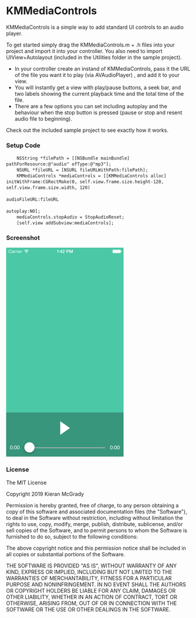 KMMediaControls
===============

KMMediaControls is a simple way to add standard UI controls to an audio player.

To get started simply drag the KMMediaControls.m + .h files into your project and import it into your controller.
You also need to import UIView+Autolayout (included in the Utilities folder in the sample project).

- In your controller create an instand of KMMediaControls, pass it the URL of the file you want it to play (via AVAudioPlayer)
, and add it to your view.
- You will instantly get a view with play/pause buttons, a seek bar, and two labels showing the current playback time and the total time of the file.
- There are a few options you can set including autoplay and the behaviour when the stop button is pressed (pause or stop and resent audio file to beginning). 

Check out the included sample project to see exactly how it works. 

### Setup Code
```objc
    NSString *filePath = [[NSBundle mainBundle] pathForResource:@"audio" ofType:@"mp3"];
    NSURL *fileURL = [NSURL fileURLWithPath:filePath];
    KMMediaControls *mediaControls = [[KMMediaControls alloc] initWithFrame:CGRectMake(0, self.view.frame.size.height-120, self.view.frame.size.width, 120)
                                                               audioFileURL:fileURL
                                                                   autoplay:NO];
    mediaControls.stopAudio = StopAudioReset;
    [self.view addSubview:mediaControls];
```
### Screenshot

![Screenshot](https://github.com/kjakm/KMMediaControls/blob/master/KMMediaControls/Screenshot/screenshot.png)

### License

The MIT License

Copyright 2019 Kieran McGrady

Permission is hereby granted, free of charge, to any person obtaining a copy of this software and associated documentation files (the "Software"), to deal in the Software without restriction, including without limitation the rights to use, copy, modify, merge, publish, distribute, sublicense, and/or sell copies of the Software, and to permit persons to whom the Software is furnished to do so, subject to the following conditions:

The above copyright notice and this permission notice shall be included in all copies or substantial portions of the Software.

THE SOFTWARE IS PROVIDED "AS IS", WITHOUT WARRANTY OF ANY KIND, EXPRESS OR IMPLIED, INCLUDING BUT NOT LIMITED TO THE WARRANTIES OF MERCHANTABILITY, FITNESS FOR A PARTICULAR PURPOSE AND NONINFRINGEMENT. IN NO EVENT SHALL THE AUTHORS OR COPYRIGHT HOLDERS BE LIABLE FOR ANY CLAIM, DAMAGES OR OTHER LIABILITY, WHETHER IN AN ACTION OF CONTRACT, TORT OR OTHERWISE, ARISING FROM, OUT OF OR IN CONNECTION WITH THE SOFTWARE OR THE USE OR OTHER DEALINGS IN THE SOFTWARE.
